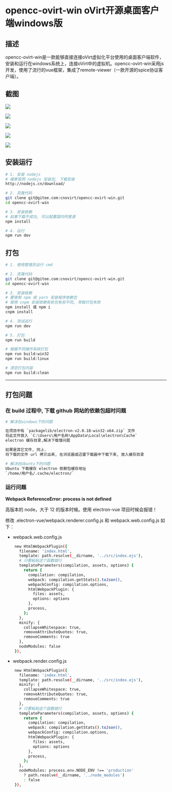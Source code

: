 # opencc-ovirt-win oVirt开源桌面客户端windows版

## 描述

opencc-ovirt-win是一款能够直接连接oVirt虚拟化平台使用的桌面客户端软件，安装和运行在windows系统上，连接oVirt中的虚拟机。opencc-ovirt-win采用js开发，使用了流行的vue框架，集成了remote-viewer（一款开源的spice协议客户端）。

## 截图

![](./.opencc_img/登录.jpg)

![](./.opencc_img/设置-云中心.jpg)

![](./.opencc_img/设置-云中心-域名映射.jpg)

![](./.opencc_img/主面板01.jpg)

![](./.opencc_img/主面板02.jpg)

## 安装运行

```bash
# 1. 安装 nodejs
# 搜索官网 nodejs 安装包, 下载安装
http://nodejs.cn/download/

# 2. 克隆代码
git clone git@gitee.com:cnovirt/opencc-ovirt-win.git
cd opencc-ovirt-win

# 3. 安装依赖
# 如果下载不成功, 可以配置国内阿里源
npm install

# 4. 运行
npm run dev
```

## 打包

```bash
# 1. 使用管理员运行 cmd

# 2. 克隆代码
git clone git@gitee.com:cnovirt/opencc-ovirt-win.git
cd opencc-ovirt-win

# 3. 安装依赖
# 要使用 npm 或 yarn 安装程序依赖包
# 使用 cnpm 安装依赖有些包有些不同, 导致打包失败
npm install 或 npm i
cnpm install

# 4. 测试运行
npm run dev

# 5. 打包
npm run build

# 根据不同操作系统打包
npm run build:win32
npm run build:linux

# 清空打包内容
npm run build:clean
```

---

## 打包问题

### 在 build 过程中, 下载 github 网站的依赖包超时问题

```bash
# 解决在windows下的问题

在项目中有 `packagelib/electron-v2.0.18-win32-x64.zip` 文件
将此文件放入 `C:\Users\用户名称\AppData\Local\electron\Cache`
electron 缓存目录,解决下载慢问题

如果是其它文件, 同上.
将下载的文件 url 拷贝出来, 在浏览器或迅雷下载器中下载下来, 放入缓存目录
```

```bash
# 解决在Ubuntu下的问题
Ubuntu 下载缓存 electron 依赖包缓存地址
`/home/用户名/.cache/electron/`
```

### 运行问题

**Webpack ReferenceError: process is not defined**

高版本的 node，大于 12 的版本时候。使用 electron-vue 项目时候会报错！

修改 .electron-vue/webpack.renderer.config.js 和 webpack.web.config.js 如下：

- webpack.web.config.js

```bash
    new HtmlWebpackPlugin({
      filename: 'index.html',
      template: path.resolve(__dirname, '../src/index.ejs'),
      # 只要粘贴这个函数就行
      templateParameters(compilation, assets, options) {
        return {
          compilation: compilation,
          webpack: compilation.getStats().toJson(),
          webpackConfig: compilation.options,
          htmlWebpackPlugin: {
            files: assets,
            options: options
          },
          process,
        };
      },
      minify: {
        collapseWhitespace: true,
        removeAttributeQuotes: true,
        removeComments: true
      },
      nodeModules: false
    }),
```

- webpack.render.config.js

```bash
    new HtmlWebpackPlugin({
      filename: 'index.html',
      template: path.resolve(__dirname, '../src/index.ejs'),
      minify: {
        collapseWhitespace: true,
        removeAttributeQuotes: true,
        removeComments: true
      },
      # 只要粘贴这个函数就行
      templateParameters(compilation, assets, options) {
        return {
          compilation: compilation,
          webpack: compilation.getStats().toJson(),
          webpackConfig: compilation.options,
          htmlWebpackPlugin: {
            files: assets,
            options: options
          },
          process,
        };
      },
      nodeModules: process.env.NODE_ENV !== 'production'
        ? path.resolve(__dirname, '../node_modules')
        : false
    }),
```
